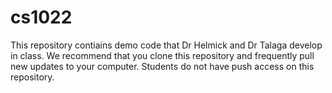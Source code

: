 cs1022
======

This repository contiains demo code that Dr Helmick and Dr Talaga develop in class. We recommend that you clone this repository and frequently pull new updates to your computer.
Students do not have push access on this repository.

